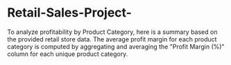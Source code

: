 # Retail-Sales-Project-
To analyze profitability by Product Category, here is a summary based on the provided retail store data. The average profit margin for each product category is computed by aggregating and averaging the "Profit Margin (%)" column for each unique product category.
